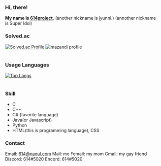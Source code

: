### Hi, there!
**My name is [614project](http://614.kro.kr/).**
(another nickname is jyunni.)
(annother nickname is Super Idol)
<br>
### Solved.ac
[![Solved.ac Profile](http://mazassumnida.wtf/api/v2/generate_badge?boj=jyunni)](https://solved.ac/jyunni/) ![mazandi profile](http://mazandi.herokuapp.com/api?handle=jyunni&theme=dark)
<br><br>
### Usage Languages
[![Top Langs](https://github-readme-stats.vercel.app/api/top-langs/?username=614project&theme=dark)](https://github.com/614project/github-readme-stats)
<br><br>
### Skill
 - C
 - C++
 - C# (favorite language)
 - Java(or Javascript)
 - Python
 - HTML(this is programming language), CSS
### Contact
Email: 614@naoul.com
Mail: me
Femail: my mom
Gmail: my gay friend
<br>
Discord: 614#5020
Encord: 614#5020
